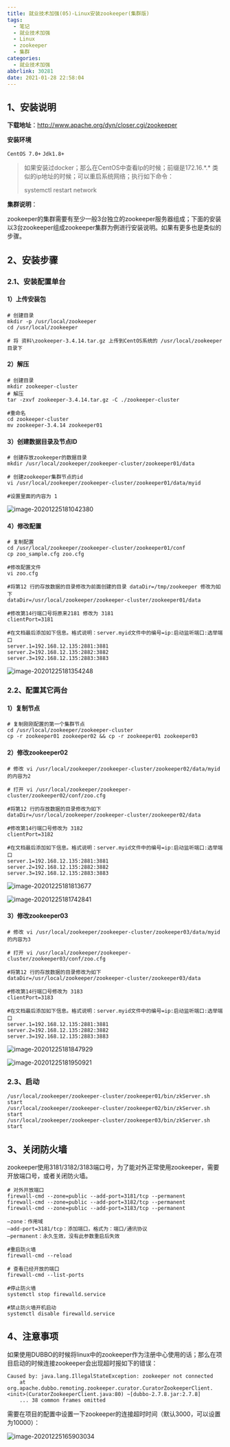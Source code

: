 ```yaml
---
title: 就业技术加强(05)-Linux安装zookeeper(集群版)
tags:
  - 笔记
  - 就业技术加强
  - Linux
  - zookeeper
  - 集群
categories:
  - 就业技术加强
abbrlink: 30281
date: 2021-01-28 22:58:04
---
```




## 1、安装说明

**下载地址**：http://www.apache.org/dyn/closer.cgi/zookeeper

**安装环境**

`CentOS 7.0+` `Jdk1.8+`

> 如果安装过docker；那么在CentOS中查看Ip的时候；前缀是172.16.\*.\* 类似的ip地址的时候；可以重启系统网络；执行如下命令：
>
> systemctl restart network



**集群说明**：

zookeeper的集群需要有至少一般3台独立的zookeeper服务器组成；下面的安装以3台zookeeper组成zookeeper集群为例进行安装说明。如果有更多也是类似的步骤。



## 2、安装步骤

### 2.1、安装配置单台

#### 1）上传安装包

```shell
# 创建目录
mkdir -p /usr/local/zookeeper
cd /usr/local/zookeeper

# 将 资料\zookeeper-3.4.14.tar.gz 上传到CentOS系统的 /usr/local/zookeeper 目录下

```

#### 2）解压

```shell
# 创建目录
mkdir zookeeper-cluster
# 解压
tar -zxvf zookeeper-3.4.14.tar.gz -C ./zookeeper-cluster

#重命名
cd zookeeper-cluster
mv zookeeper-3.4.14 zookeeper01
```

#### 3）创建数据目录及节点ID

```shell
# 创建存放zookeeper的数据目录
mkdir /usr/local/zookeeper/zookeeper-cluster/zookeeper01/data

# 创建zookeeper集群节点的id
vi /usr/local/zookeeper/zookeeper-cluster/zookeeper01/data/myid

#设置里面的内容为 1
```

![image-20201225181042380](就业技术加强-05-Linux安装zookeeper-集群版.assets/image-20201225181042380.png)



#### 4）修改配置

```shell
# 复制配置
cd /usr/local/zookeeper/zookeeper-cluster/zookeeper01/conf
cp zoo_sample.cfg zoo.cfg

#修改配置文件
vi zoo.cfg

#将第12 行的存放数据的目录修改为前面创建的目录 dataDir=/tmp/zookeeper 修改为如下
dataDir=/usr/local/zookeeper/zookeeper-cluster/zookeeper01/data

#修改第14行端口号将原来2181 修改为 3181
clientPort=3181

#在文档最后添加如下信息。格式说明：server.myid文件中的编号=ip:启动监听端口:选举端口
server.1=192.168.12.135:2881:3881
server.2=192.168.12.135:2882:3882
server.3=192.168.12.135:2883:3883
```

![image-20201225181354248](就业技术加强-05-Linux安装zookeeper-集群版.assets/image-20201225181354248.png)



### 2.2、配置其它两台

#### 1）复制节点

```shell
# 复制刚刚配置的第一个集群节点
cd /usr/local/zookeeper/zookeeper-cluster
cp -r zookeeper01 zookeeper02 && cp -r zookeeper01 zookeeper03
```

#### 2）修改zookeeper02

```shell
# 修改 vi /usr/local/zookeeper/zookeeper-cluster/zookeeper02/data/myid 的内容为2

# 打开 vi /usr/local/zookeeper/zookeeper-cluster/zookeeper02/conf/zoo.cfg 

#将第12 行的存放数据的目录修改为如下
dataDir=/usr/local/zookeeper/zookeeper-cluster/zookeeper02/data

#修改第14行端口号修改为 3182
clientPort=3182

#在文档最后添加如下信息。格式说明：server.myid文件中的编号=ip:启动监听端口:选举端口
server.1=192.168.12.135:2881:3881
server.2=192.168.12.135:2882:3882
server.3=192.168.12.135:2883:3883
```

![image-20201225181813677](就业技术加强-05-Linux安装zookeeper-集群版.assets/image-20201225181813677.png)

![image-20201225181742841](就业技术加强-05-Linux安装zookeeper-集群版.assets/image-20201225181742841.png)

#### 3）修改zookeeper03

```shell
# 修改 vi /usr/local/zookeeper/zookeeper-cluster/zookeeper03/data/myid 的内容为3

# 打开 vi /usr/local/zookeeper/zookeeper-cluster/zookeeper03/conf/zoo.cfg 

#将第12 行的存放数据的目录修改为如下
dataDir=/usr/local/zookeeper/zookeeper-cluster/zookeeper03/data

#修改第14行端口号修改为 3183
clientPort=3183

#在文档最后添加如下信息。格式说明：server.myid文件中的编号=ip:启动监听端口:选举端口
server.1=192.168.12.135:2881:3881
server.2=192.168.12.135:2882:3882
server.3=192.168.12.135:2883:3883
```

![image-20201225181847929](就业技术加强-05-Linux安装zookeeper-集群版.assets/image-20201225181847929.png)

![image-20201225181950921](就业技术加强-05-Linux安装zookeeper-集群版.assets/image-20201225181950921.png)

### 2.3、启动

```shell
/usr/local/zookeeper/zookeeper-cluster/zookeeper01/bin/zkServer.sh start
/usr/local/zookeeper/zookeeper-cluster/zookeeper02/bin/zkServer.sh start
/usr/local/zookeeper/zookeeper-cluster/zookeeper03/bin/zkServer.sh start

```



## 3、关闭防火墙

zookeeper使用3181/3182/3183端口号，为了能对外正常使用zookeeper，需要开放端口号，或者关闭防火墙。

```shell
# 对外开放端口
firewall-cmd --zone=public --add-port=3181/tcp --permanent
firewall-cmd --zone=public --add-port=3182/tcp --permanent
firewall-cmd --zone=public --add-port=3183/tcp --permanent

–zone：作用域
–add-port=3181/tcp：添加端口，格式为：端口/通讯协议
–permanent：永久生效，没有此参数重启后失效

#重启防火墙
firewall-cmd --reload

# 查看已经开放的端口
firewall-cmd --list-ports

#停止防火墙
systemctl stop firewalld.service

#禁止防火墙开机启动
systemctl disable firewalld.service
```



## 4、注意事项

如果使用DUBBO的时候将linux中的zookeeper作为注册中心使用的话；那么在项目启动的时候连接zookeeper会出现超时报如下的错误：

```
Caused by: java.lang.IllegalStateException: zookeeper not connected
	at org.apache.dubbo.remoting.zookeeper.curator.CuratorZookeeperClient.<init>(CuratorZookeeperClient.java:80) ~[dubbo-2.7.8.jar:2.7.8]
	... 38 common frames omitted
```

需要在项目的配置中设置一下zookeeper的连接超时时间（默认3000，可以设置为10000）：

![image-20201225165903034](assets/image-20201225165903034.png)